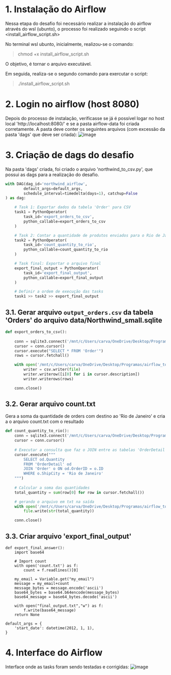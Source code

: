 # 1. Instalação do Airflow

Nessa etapa do desafio foi necessário realizar a instalação do airflow através do wsl (ubunto), o processo foi realizado seguindo o script <install_airflow_script.sh> 

No terminal wsl ubunto, inicialmente, realizou-se o comando: 

> chmod +x install_airflow_script.sh

O objetivo, é tornar o arquivo executável. 

Em seguida, realiza-se o segundo comando para exercutar o script:

> ./install_airflow_script.sh

# 2. Login no airflow (host 8080)

Depois do processo de instalação, verificasse se já é possível logar no host local 'http://localhost:8080/' e se a pasta airflow-data foi criada corretamente. 
A pasta deve conter os seguintes arquivos (com excessão da pasta 'dags' que deve ser criada): 
![image](https://github.com/user-attachments/assets/ab5d03e7-c1d3-451e-bcab-41f167e8b425)

# 3. Criação de dags do desafio

Na pasta 'dags' criada, foi criado o arquivo 'northwind_to_csv.py', que possui as dags para a realização do desafio.

```python
with DAG(dag_id='northwind_airflow', 
        default_args=default_args, 
        schedule_interval=timedelta(days=1), catchup=False
) as dag:

    # Task 1: Exportar dados da tabela 'Order' para CSV
    task1 = PythonOperator(
        task_id='export_orders_to_csv',
        python_callable=export_orders_to_csv
    )

    # Task 2: Contar a quantidade de produtos enviados para o Rio de Janeiro
    task2 = PythonOperator(
        task_id='count_quantity_to_rio',
        python_callable=count_quantity_to_rio
    )

    # Task final: Exportar o arquivo final
    export_final_output = PythonOperator(
        task_id='export_final_output',
        python_callable=export_final_output
    )

    # Definir a ordem de execução das tasks
    task1 >> task2 >> export_final_output
```
## 3.1. Gerar arquivo `output_orders.csv` da tabela 'Orders' do arquivo data/Northwind_small.sqlite

```python
def export_orders_to_csv():
    
    conn = sqlite3.connect('/mnt/c/Users/carva/OneDrive/Desktop/Programas/airflow_tooltorial/data/Northwind_small.sqlite')
    cursor = conn.cursor()
    cursor.execute("SELECT * FROM 'Order'")
    rows = cursor.fetchall()

    with open('/mnt/c/Users/carva/OneDrive/Desktop/Programas/airflow_tooltorial/output_orders.csv', mode='w') as file:
        writer = csv.writer(file)
        writer.writerow([i[0] for i in cursor.description]) 
        writer.writerows(rows)

    conn.close()
```
## 3.2. Gerar arquivo count.txt 
Gera a soma da quantidade de orders com destino ao 'Rio de Janeiro' e cria a o arquivo count.txt com o resultado

```python
def count_quantity_to_rio():
    conn = sqlite3.connect('/mnt/c/Users/carva/OneDrive/Desktop/Programas/airflow_tooltorial/data/Northwind_small.sqlite')
    cursor = conn.cursor()
    
    # Executar a consulta que faz o JOIN entre as tabelas 'OrderDetail' e 'Order'
    cursor.execute("""
        SELECT od.Quantity
        FROM 'OrderDetail' od
        JOIN 'Order' o ON od.OrderID = o.ID
        WHERE o.ShipCity = 'Rio de Janeiro'
    """)
    
    # Calcular a soma das quantidades
    total_quantity = sum(row[0] for row in cursor.fetchall())

    # gerando o arquivo em txt na saída
    with open('/mnt/c/Users/carva/OneDrive/Desktop/Programas/airflow_tooltorial/count.txt', mode='w') as file:
        file.write(str(total_quantity))

    conn.close()
```

## 3.3. Criar arquivo 'export_final_output'

```
def export_final_answer():
    import base64

    # Import count
    with open('count.txt') as f:
        count = f.readlines()[0]

    my_email = Variable.get("my_email")
    message = my_email+count
    message_bytes = message.encode('ascii')
    base64_bytes = base64.b64encode(message_bytes)
    base64_message = base64_bytes.decode('ascii')

    with open("final_output.txt","w") as f:
        f.write(base64_message)
    return None

default_args = {
    'start_date': datetime(2012, 1, 1),
}
```

# 4. Interface do Airflow
Interface onde as tasks foram sendo testadas e corrigidas:
![image](https://github.com/user-attachments/assets/0bd46ec1-77a9-42d9-bc35-a4f3278d4396)


